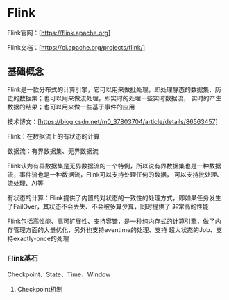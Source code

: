 # Flink 

Flink官网：[https://flink.apache.org]

Flink文档：[https://ci.apache.org/projects/flink/]

## 基础概念

Flink是一款分布式的计算引擎，它可以用来做批处理，即处理静态的数据集、历史的数据集；也可以用来做流处理，即实时的处理一些实时数据流，
实时的产生数据的结果；也可以用来做一些基于事件的应用

技术博文：[https://blog.csdn.net/m0_37803704/article/details/86563457]

Flink：在数据流上的有状态的计算

数据流：有界数据集、无界数据流

Flink认为有界数据集是无界数据流的一个特例，所以说有界数据集也是一种数据流，事件流也是一种数据流，Flink可以支持处理任何的数据，
可以支持批处理、流处理、AI等

有状态的计算：Flink提供了内置的对状态的一致性的处理方式，即如果任务发生了FailOver，其状态不会丢失、不会被多算少算，同时提供了
非常高的性能

Flink包括高性能、高可扩展性、支持容错，是一种纯内存式的计算引擎，做了内存管理方面的大量优化，另外也支持eventime的处理、支持
超大状态的Job、支持exactly-once的处理

### Flink基石

Checkpoint、State、Time、Window

1. Checkpoint机制